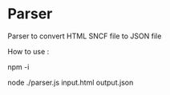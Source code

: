 # Parser

Parser to convert HTML SNCF file to JSON file

How to use : 

npm -i

node ./parser.js input.html output.json

